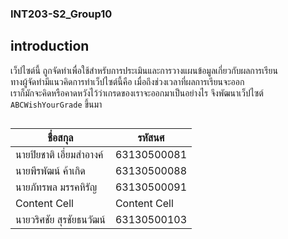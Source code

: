 ### INT203-S2_Group10
## introduction
เว็ปไซต์นี้ ถูกจัดทำเพื่อใช้สำหรับการประเมินและการวางแผนข้อมูลเกี่ยวกับผลการเรียน <br>
ทางผู้จัดทำมีแนวคิดการทำเว็ปไซต์นี้คือ เมื่อถึงช่วงเวลาที่ผลการเรียนจะออก <br>
เราก็มักจะคิดหรือคาดหวังไว้ว่าเกรดของเราจะออกมาเป็นอย่างไร จึงพัฒนาเว็ปไซต์ `ABCWishYourGrade` ขึ้นมา <br>
## 

| ชื่อสกุล | รหัสนศ |
| ------------- | ------------- |
| นายปิยชาติ เอี่ยมสำอางค์  | 63130500081  |
| นายพีรพัฒน์ ค้าเกิด  | 63130500088  |
| นายภัทรพล มรรคหิรัญ  | 63130500091 |
| Content Cell  | Content Cell  |
| นายวริศชัย สุรชัยธนวัฒน์  | 63130500103 |

